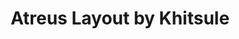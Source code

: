 ---
layout: layouts/keymapdb_entry.njk
OS: []
keymap_author: khitsule
firmware: QMK
hasHomeRowMods: False
hasLetterOnThumb: False
hasVerticalCombos: False
thumb: https://i.imgur.com/wuki3aM.png
imageDate: idk
keyCount: 42
keyboard: Atreus
languages: ['English']
layerCount: 5
title: "Atreus Layout by Khitsule"
split: False
stagger: columnar
summary: 
url: https://github.com/khitsule/qmk_firmware/tree/master/keyboards/atreus/keymaps/khitsule
writeup: https://github.com/khitsule/qmk_firmware/tree/master/keyboards/atreus/keymaps/khitsule/readme.md
---